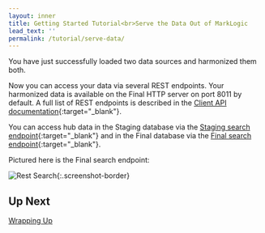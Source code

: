 ```yaml
---
layout: inner
title: Getting Started Tutorial<br>Serve the Data Out of MarkLogic
lead_text: ''
permalink: /tutorial/serve-data/
---
```


<!--- DHFPROD-646 https://github.com/marklogic/marklogic-data-hub/issues/790#issuecomment-373201418 -->

You have just successfully loaded two data sources and harmonized them both.

Now you can access your data via several REST endpoints. Your harmonized data is available on the Final HTTP server on port 8011 by default. A full list of REST endpoints is described in the [Client API documentation](https://docs.marklogic.com/REST/client){:target="_blank"}.

You can access hub data in the Staging database via the [Staging search endpoint](http://localhost:8010/v1/search?format=json){:target="_blank"} and in the Final database via the [Final search endpoint](http://localhost:8011/v1/search?format=json){:target="_blank"}.

Pictured here is the Final search endpoint:

![Rest Search]({{site.baseurl}}/images/3x/serve-data/rest-screenshot.png){:.screenshot-border}


## Up Next

[Wrapping Up](../wrapping-up/)

